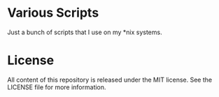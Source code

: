 Various Scripts
===============

Just a bunch of scripts that I use on my *nix systems.

License
=======

All content of this repository is released under the MIT license.
See the LICENSE file for more information.
